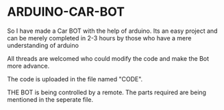 # ARDUINO-CAR-BOT
So I have made a Car BOT with the help of arduino. Its an easy project and can be merely completed in 2-3 hours by those who have a mere understanding of arduino

All threads are welcomed who could modify the code and make the Bot more advance.

The code is uploaded in the file named "CODE".

THE BOT is being controlled by a remote. 
The parts required are being mentioned in the seperate file.
